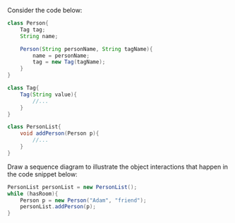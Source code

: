 <panel header=":lock: Draw a Sequence Diagram for code snippet">
<question>

Consider the code below:
```java
class Person{
    Tag tag;
    String name;

    Person(String personName, String tagName){
        name = personName;
        tag = new Tag(tagName);
    }
}

class Tag{
    Tag(String value){
        //...
    }
}

class PersonList{
    void addPerson(Person p){
        //...
    }
}
```

Draw a sequence diagram to illustrate the object interactions that happen in the code snippet below:
```java
PersonList personList = new PersonList();
while (hasRoom){
    Person p = new Person("Adam", "friend");
    personList.addPerson(p);
}
```

</question>
</panel>
